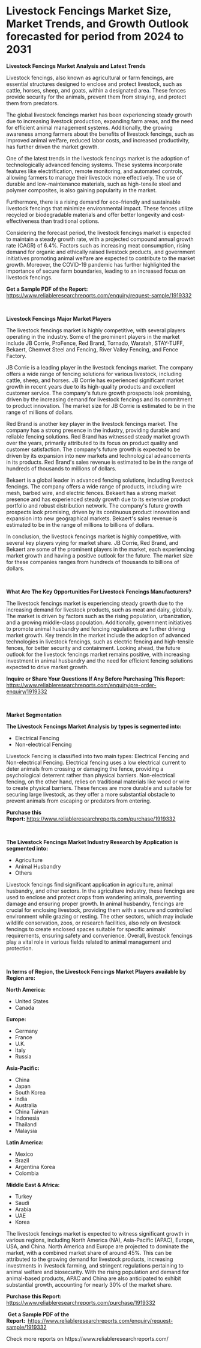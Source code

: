 <p><h1>Livestock Fencings Market Size, Market Trends, and Growth Outlook forecasted for period from 2024 to 2031</h1></p><p><strong>Livestock Fencings Market Analysis and Latest Trends</strong></p>
<p><p>Livestock fencings, also known as agricultural or farm fencings, are essential structures designed to enclose and protect livestock, such as cattle, horses, sheep, and goats, within a designated area. These fences provide security for the animals, prevent them from straying, and protect them from predators.</p><p>The global livestock fencings market has been experiencing steady growth due to increasing livestock production, expanding farm areas, and the need for efficient animal management systems. Additionally, the growing awareness among farmers about the benefits of livestock fencings, such as improved animal welfare, reduced labor costs, and increased productivity, has further driven the market growth.</p><p>One of the latest trends in the livestock fencings market is the adoption of technologically advanced fencing systems. These systems incorporate features like electrification, remote monitoring, and automated controls, allowing farmers to manage their livestock more effectively. The use of durable and low-maintenance materials, such as high-tensile steel and polymer composites, is also gaining popularity in the market.</p><p>Furthermore, there is a rising demand for eco-friendly and sustainable livestock fencings that minimize environmental impact. These fences utilize recycled or biodegradable materials and offer better longevity and cost-effectiveness than traditional options.</p><p>Considering the forecast period, the livestock fencings market is expected to maintain a steady growth rate, with a projected compound annual growth rate (CAGR) of 6.4%. Factors such as increasing meat consumption, rising demand for organic and ethically raised livestock products, and government initiatives promoting animal welfare are expected to contribute to the market growth. Moreover, the COVID-19 pandemic has further highlighted the importance of secure farm boundaries, leading to an increased focus on livestock fencings.</p></p>
<p><strong>Get a Sample PDF of the Report:&nbsp;</strong> <a href="https://www.reliableresearchreports.com/enquiry/request-sample/1919332">https://www.reliableresearchreports.com/enquiry/request-sample/1919332</a></p>
<p>&nbsp;</p>
<p><strong>Livestock Fencings Major Market Players</strong></p>
<p><p>The livestock fencings market is highly competitive, with several players operating in the industry. Some of the prominent players in the market include JB Corrie, ProFence, Red Brand, Tornado, Waratah, STAY-TUFF, Bekaert, Chemvet Steel and Fencing, River Valley Fencing, and Fence Factory.</p><p>JB Corrie is a leading player in the livestock fencings market. The company offers a wide range of fencing solutions for various livestock, including cattle, sheep, and horses. JB Corrie has experienced significant market growth in recent years due to its high-quality products and excellent customer service. The company's future growth prospects look promising, driven by the increasing demand for livestock fencings and its commitment to product innovation. The market size for JB Corrie is estimated to be in the range of millions of dollars.</p><p>Red Brand is another key player in the livestock fencings market. The company has a strong presence in the industry, providing durable and reliable fencing solutions. Red Brand has witnessed steady market growth over the years, primarily attributed to its focus on product quality and customer satisfaction. The company's future growth is expected to be driven by its expansion into new markets and technological advancements in its products. Red Brand's sales revenue is estimated to be in the range of hundreds of thousands to millions of dollars.</p><p>Bekaert is a global leader in advanced fencing solutions, including livestock fencings. The company offers a wide range of products, including wire mesh, barbed wire, and electric fences. Bekaert has a strong market presence and has experienced steady growth due to its extensive product portfolio and robust distribution network. The company's future growth prospects look promising, driven by its continuous product innovation and expansion into new geographical markets. Bekaert's sales revenue is estimated to be in the range of millions to billions of dollars.</p><p>In conclusion, the livestock fencings market is highly competitive, with several key players vying for market share. JB Corrie, Red Brand, and Bekaert are some of the prominent players in the market, each experiencing market growth and having a positive outlook for the future. The market size for these companies ranges from hundreds of thousands to billions of dollars.</p></p>
<p>&nbsp;</p>
<p><strong>What Are The Key Opportunities For Livestock Fencings Manufacturers?</strong></p>
<p><p>The livestock fencings market is experiencing steady growth due to the increasing demand for livestock products, such as meat and dairy, globally. The market is driven by factors such as the rising population, urbanization, and a growing middle-class population. Additionally, government initiatives to promote animal husbandry and fencing regulations are further driving market growth. Key trends in the market include the adoption of advanced technologies in livestock fencings, such as electric fencing and high-tensile fences, for better security and containment. Looking ahead, the future outlook for the livestock fencings market remains positive, with increasing investment in animal husbandry and the need for efficient fencing solutions expected to drive market growth.</p></p>
<p><strong>Inquire or Share Your Questions If Any Before Purchasing This Report:</strong> <a href="https://www.reliableresearchreports.com/enquiry/pre-order-enquiry/1919332">https://www.reliableresearchreports.com/enquiry/pre-order-enquiry/1919332</a></p>
<p>&nbsp;</p>
<p><strong>Market Segmentation</strong></p>
<p><strong>The Livestock Fencings Market Analysis by types is segmented into:</strong></p>
<p><ul><li>Electrical Fencing</li><li>Non-electrical Fencing</li></ul></p>
<p><p>Livestock Fencing is classified into two main types: Electrical Fencing and Non-electrical Fencing. Electrical fencing uses a low electrical current to deter animals from crossing or damaging the fence, providing a psychological deterrent rather than physical barriers. Non-electrical fencing, on the other hand, relies on traditional materials like wood or wire to create physical barriers. These fences are more durable and suitable for securing large livestock, as they offer a more substantial obstacle to prevent animals from escaping or predators from entering.</p></p>
<p><strong>Purchase this Report:&nbsp;</strong><a href="https://www.reliableresearchreports.com/purchase/1919332">https://www.reliableresearchreports.com/purchase/1919332</a></p>
<p>&nbsp;</p>
<p><strong>The Livestock Fencings Market Industry Research by Application is segmented into:</strong></p>
<p><ul><li>Agriculture</li><li>Animal Husbandry</li><li>Others</li></ul></p>
<p><p>Livestock fencings find significant application in agriculture, animal husbandry, and other sectors. In the agriculture industry, these fencings are used to enclose and protect crops from wandering animals, preventing damage and ensuring proper growth. In animal husbandry, fencings are crucial for enclosing livestock, providing them with a secure and controlled environment while grazing or resting. The other sectors, which may include wildlife conservation, zoos, or research facilities, also rely on livestock fencings to create enclosed spaces suitable for specific animals' requirements, ensuring safety and convenience. Overall, livestock fencings play a vital role in various fields related to animal management and protection.</p></p>
<p>&nbsp;</p>
<p><strong>In terms of Region, the Livestock Fencings Market Players available by Region are:</strong></p>
<p>
    <p> <strong> North America: </strong>
        <ul>
            <li>United States</li>
            <li>Canada</li>
        </ul>
        </p> 
    <p> <strong> Europe: </strong>
        <ul>
            <li>Germany</li>
            <li>France</li>
            <li>U.K.</li>
            <li>Italy</li>
            <li>Russia</li>
        </ul>
        </p> 
    <p> <strong> Asia-Pacific: </strong>
        <ul>
            <li>China</li>
            <li>Japan</li>
            <li>South Korea</li>
            <li>India</li>
            <li>Australia</li>
            <li>China Taiwan</li>
            <li>Indonesia</li>
            <li>Thailand</li>
            <li>Malaysia</li>
        </ul>
        </p> 
    <p> <strong> Latin America: </strong>
        <ul>
            <li>Mexico</li>
            <li>Brazil</li>
            <li>Argentina Korea</li>
            <li>Colombia</li>
        </ul>
        </p> 
    <p> <strong> Middle East & Africa: </strong>
        <ul>
            <li>Turkey</li>
            <li>Saudi</li>
            <li>Arabia</li>
            <li>UAE</li>
            <li>Korea</li>
        </ul>
    </p>
    </p>
<p><p>The livestock fencings market is expected to witness significant growth in various regions, including North America (NA), Asia-Pacific (APAC), Europe, USA, and China. North America and Europe are projected to dominate the market, with a combined market share of around 45%. This can be attributed to the growing demand for livestock products, increasing investments in livestock farming, and stringent regulations pertaining to animal welfare and biosecurity. With the rising population and demand for animal-based products, APAC and China are also anticipated to exhibit substantial growth, accounting for nearly 30% of the market share.</p></p>
<p><strong>Purchase this Report: </strong><a href="https://www.reliableresearchreports.com/purchase/1919332">https://www.reliableresearchreports.com/purchase/1919332</a></p>
<p>&nbsp;<strong>Get a Sample PDF of the Report:&nbsp;&nbsp;</strong><a href="https://www.reliableresearchreports.com/enquiry/request-sample/1919332">https://www.reliableresearchreports.com/enquiry/request-sample/1919332</a></p>
<p><strong></strong></p>
<p>Check more reports on https://www.reliableresearchreports.com/</p>